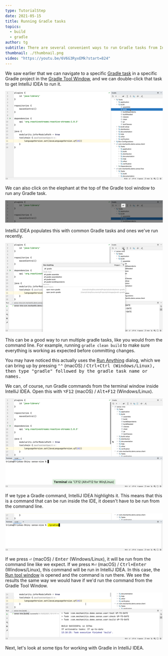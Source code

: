 ```yaml
---
type: TutorialStep
date: 2021-05-15
title: Running Gradle tasks
topics:
  - build
  - gradle
author: tg
subtitle: There are several convenient ways to run Gradle tasks from IntelliJ IDEA.
thumbnail: ./thumbnail.png
video: "https://youtu.be/6V6G3RyxEMk?start=824"
---
```


We saw earlier that we can navigate to a specific [Gradle task](https://docs.gradle.org/current/userguide/more_about_tasks.html) in a specific Gradle project in the [Gradle Tool Window](https://www.jetbrains.com/help/idea/jetgradle-tool-window.html), and we can double-click that task to get IntelliJ IDEA to run it.

![Select a Gradle task to run it](./gradle-task.png)

We can also click on the elephant at the top of the Gradle tool window to run any Gradle task.

![Gradle elephant button](./elephant.png)

IntelliJ IDEA populates this with common Gradle tasks and ones we've run recently.

![Run Gradle command](./run-gradle-command.png)

This can be a good way to run multiple gradle tasks, like you would from the command line. For example, running `gradle clean build` to make sure everything is working as expected before committing changes.

You may have noticed this actually uses the [Run Anything](https://www.jetbrains.com/help/idea/jetgradle-tool-window.html) dialog, which we can bring up by pressing <kbd>⌃⌃</kbd> (macOS) / <kbd>Ctrl+Ctrl<kbd/> (Windows/Linux), then type "gradle" followed by the gradle task name or names.

We can, of course, run Gradle commands from the terminal window inside IntelliJ IDEA. Open this with <kbd>⌥F12</kbd> (macOS) / <kbd>Alt+F12</kbd> (Windows/Linux).

![Open the terminal window](./terminal.png)

If we type a Gradle command, IntelliJ IDEA highlights it. This means that this is a command that can be run inside the IDE, it doesn't have to be run from the command line.

![Terminal command highlighted](./terminal-ide-command.png)

If we press <kbd>⏎</kbd> (macOS) / <kbd>Enter</kbd> (Windows/Linux), it will be run from the command line like we expect. If we press <kbd>⌘⏎</kbd> (macOS) / <kbd>Ctrl+Enter</kbd> (Windows/Linux), this command will be run in IntelliJ IDEA. In this case, the [Run tool window](https://www.jetbrains.com/help/idea/jetgradle-tool-window.html) is opened and the command is run there. We see the results the same way we would have if we'd run the command from the Gradle Tool Window.

![Gradle task in run window](./gradle-run-window.png)

Next, let's look at some tips for working with Gradle in IntelliJ IDEA.
